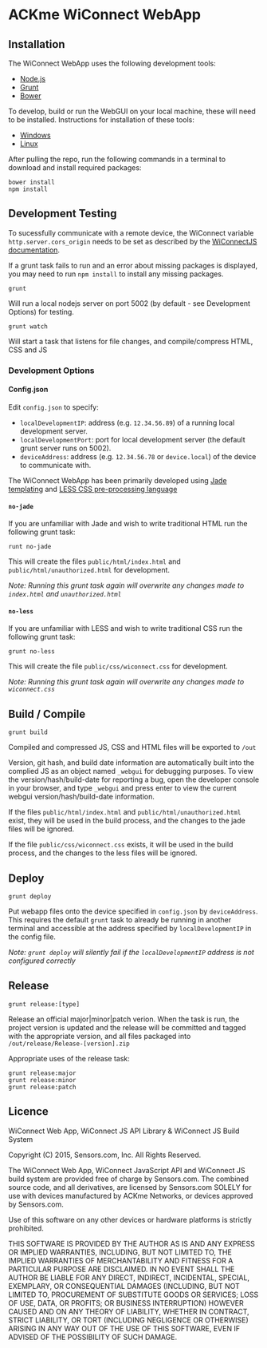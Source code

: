 # ACKme WiConnect WebApp

## Installation

The WiConnect WebApp uses the following development tools:

* [Node.js](http://nodejs.org)
* [Grunt](http://gruntjs.com)
* [Bower](http://bower.io)

To develop, build or run the WebGUI on your local machine, these will need to be installed. Instructions for installation of these tools:

* [Windows](docs/windows-install.md)
* [Linux](docs/linux-install.md)

After pulling the repo, run the following commands in a terminal to download and install required packages:
```
bower install
npm install
```

## Development Testing

To sucessfully communicate with a remote device, the WiConnect variable `http.server.cors_origin` needs to be set as described by the [WiConnectJS documentation](https://github.com/ackme/WiConnectJS).

If a grunt task fails to run and an error about missing packages is displayed, you may need to run `npm install` to install any missing packages.

```
grunt
```

Will run a local nodejs server on port 5002 (by default - see Development Options) for testing.

```
grunt watch
```

Will start a task that listens for file changes, and compile/compress HTML, CSS and JS

### Development Options

#### Config.json

Edit `config.json` to specify:
  - `localDevelopmentIP`: address (e.g. `12.34.56.89`) of a running local development server.
  - `localDevelopmentPort`: port for local development server (the default grunt server runs on 5002).
  - `deviceAddress`: address (e.g. `12.34.56.78` or `device.local`) of the device to communicate with.

The WiConnect WebApp has been primarily developed using [Jade templating](http://jade-lang.com/) and [LESS CSS pre-processing language](http://lesscss.org/)

#### `no-jade`

If you are unfamiliar with Jade and wish to write traditional HTML run the following grunt task:

```
runt no-jade
```

This will create the files `public/html/index.html` and `public/html/unauthorized.html` for development.

_Note: Running this grunt task again will overwrite any changes made to `index.html` and `unauthorized.html`_

#### `no-less`

If you are unfamiliar with LESS and wish to write traditional CSS run the following grunt task:

```
grunt no-less
```

This will create the file `public/css/wiconnect.css` for development.

_Note: Running this grunt task again will overwrite any changes made to `wiconnect.css`_


## Build / Compile

```
grunt build
```

Compiled and compressed JS, CSS and HTML files will be exported to `/out`

Version, git hash, and build date information are automatically built into the complied JS as an object named `_webgui` for debugging purposes. To view the version/hash/build-date for reporting a bug, open the developer console in your browser, and type `_webgui` and press enter to view the current webgui version/hash/build-date information.

If the files `public/html/index.html` and `public/html/unauthorized.html` exist, they will be used in the build process, and the changes to the jade files will be ignored.

If the file `public/css/wiconnect.css` exists, it will be used in the build process, and the changes to the less files will be ignored.

## Deploy

````
grunt deploy
````

Put webapp files onto the device specified in `config.json` by `deviceAddress`. This requires the default `grunt` task to already be running in another terminal and accessible at the address specified by `localDevelopmentIP` in the config file.

_Note: `grunt deploy` will silently fail if the `localDevelopmentIP` address is not configured correctly_


## Release

```
grunt release:[type]
```

Release an official major|minor|patch verion.
When the task is run, the project version is updated and the release will be committed and tagged with the appropriate version, and all files packaged into `/out/release/Release-[version].zip`

Appropriate uses of the release task:
```
grunt release:major
grunt release:minor
grunt release:patch
```

## Licence

WiConnect Web App, WiConnect JS API Library & WiConnect JS Build System

Copyright (C) 2015, Sensors.com, Inc.
All Rights Reserved.

The WiConnect Web App, WiConnect JavaScript API and WiConnect JS build system
are provided free of charge by Sensors.com. The combined source code, and
all derivatives, are licensed by Sensors.com SOLELY for use with devices
manufactured by ACKme Networks, or devices approved by Sensors.com.

Use of this software on any other devices or hardware platforms is strictly
prohibited.

THIS SOFTWARE IS PROVIDED BY THE AUTHOR AS IS AND ANY EXPRESS OR IMPLIED
WARRANTIES, INCLUDING, BUT NOT LIMITED TO, THE IMPLIED WARRANTIES OF
MERCHANTABILITY AND FITNESS FOR A PARTICULAR PURPOSE ARE DISCLAIMED. IN NO EVENT
SHALL THE AUTHOR BE LIABLE FOR ANY DIRECT, INDIRECT, INCIDENTAL, SPECIAL,
EXEMPLARY, OR CONSEQUENTIAL DAMAGES (INCLUDING, BUT NOT LIMITED TO, PROCUREMENT
OF SUBSTITUTE GOODS OR SERVICES; LOSS OF USE, DATA, OR PROFITS; OR BUSINESS
INTERRUPTION) HOWEVER CAUSED AND ON ANY THEORY OF LIABILITY, WHETHER IN
CONTRACT, STRICT LIABILITY, OR TORT (INCLUDING NEGLIGENCE OR OTHERWISE) ARISING
IN ANY WAY OUT OF THE USE OF THIS SOFTWARE, EVEN IF ADVISED OF THE POSSIBILITY
OF SUCH DAMAGE.
